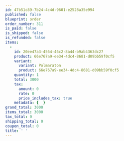 ```yaml
---
id: 47b51c89-7b24-4c4d-9601-e2528a35e994
published: false
blueprint: order
order_number: 311
is_paid: false
is_shipped: false
is_refunded: false
items:
  -
    id: 20ee47a3-4564-46c2-8a44-b9ab4363dc27
    product: 66e767a9-ee34-4dc4-8681-d09bb59f0cf5
    variant:
      variant: Polmaraton
      product: 66e767a9-ee34-4dc4-8681-d09bb59f0cf5
    quantity: 1
    total: 3000
    tax:
      amount: 0
      rate: 0
      price_includes_tax: true
    metadata: {  }
grand_total: 3000
items_total: 3000
tax_total: 0
shipping_total: 0
coupon_total: 0
title: ' '
---
```

